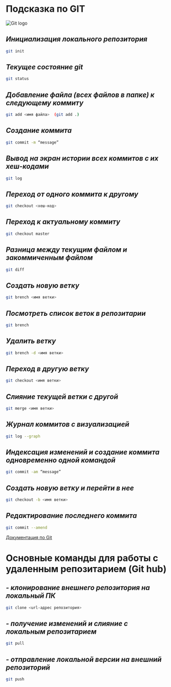 # Подсказка по GIT 
![Git logo](/images1.png)

##  *Инициализация локального репозитория*
```sh
git init
```
##  *Текущее состояние git*
```sh
git status
```
##  *Добавление файла (всех файлов в папке) к следующему коммиту*
```sh
git add <имя файла>  (git add .)
```
##  *Создание коммита*
```sh
git commit -m “message”
```
##  *Вывод на экран истории всех коммитов с их хеш-кодами*
```sh
git log
```
##  *Переход от одного коммита к другому*
```sh
git checkout <хеш-код>
```
##  *Переход к актуальному коммиту*
```sh
git checkout master
```
##  *Разница между текущим файлом и закоммиченным файлом*
```sh
git diff
```
## *Создать новую ветку*
```sh
git brench <имя ветки>
```
## *Посмотреть список веток в репозитарии*
```sh
git brench
```
## *Удалить ветку*
```sh
git brench -d <имя ветки>
```
## *Переход в другую ветку*
```sh
git checkout <имя ветки>
```
## *Слияние текущей ветки с другой*
```sh
git merge <имя ветки>
```
## *Журнал коммитов с визуализацией*
```sh
git log --graph
```

##  *Индексация изменений и создание коммита одновременно одной командой*
```sh
git commit -аm “message”
```
## *Создать новую ветку и перейти в нее*
```sh
git checkout -b <имя ветки>
```
## *Редактирование последнего коммита*
```sh
git commit --amend
```
[Документация по Git](https://git-scm.com/book/ru/v2 "на русском языке")

# Основные команды для работы с удаленным репозитарием (Git hub)
##  *- клонирование внешнего репозитория на локальный ПК*
```sh
git clone <url-адрес репозитория>
```
##  *- получение изменений и слияние с локальным репозитарием*
```sh
git pull
```
##  *- отправление локальной версии  на внешний репозиторий*
```sh
git push
```
